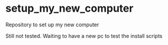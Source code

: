 setup_my_new_computer
=====================

Repository to set up my new computer

Still not tested. Waiting to have a new pc to test the install scripts
